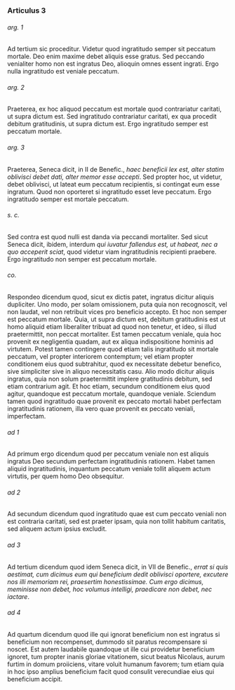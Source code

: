 ### Articulus 3

###### arg. 1
Ad tertium sic proceditur. Videtur quod ingratitudo semper sit peccatum mortale. Deo enim maxime debet aliquis esse gratus. Sed peccando venialiter homo non est ingratus Deo, alioquin omnes essent ingrati. Ergo nulla ingratitudo est veniale peccatum.

###### arg. 2
Praeterea, ex hoc aliquod peccatum est mortale quod contrariatur caritati, ut supra dictum est. Sed ingratitudo contrariatur caritati, ex qua procedit debitum gratitudinis, ut supra dictum est. Ergo ingratitudo semper est peccatum mortale.

###### arg. 3
Praeterea, Seneca dicit, in II de Benefic., *haec beneficii lex est, alter statim oblivisci debet dati, alter memor esse accepti*. Sed propter hoc, ut videtur, debet oblivisci, ut lateat eum peccatum recipientis, si contingat eum esse ingratum. Quod non oporteret si ingratitudo esset leve peccatum. Ergo ingratitudo semper est mortale peccatum.

###### s. c.
Sed contra est quod nulli est danda via peccandi mortaliter. Sed sicut Seneca dicit, ibidem, interdum *qui iuvatur fallendus est, ut habeat, nec a quo acceperit sciat*, quod videtur viam ingratitudinis recipienti praebere. Ergo ingratitudo non semper est peccatum mortale.

###### co.
Respondeo dicendum quod, sicut ex dictis patet, ingratus dicitur aliquis dupliciter. Uno modo, per solam omissionem, puta quia non recognoscit, vel non laudat, vel non retribuit vices pro beneficio accepto. Et hoc non semper est peccatum mortale. Quia, ut supra dictum est, debitum gratitudinis est ut homo aliquid etiam liberaliter tribuat ad quod non tenetur, et ideo, si illud praetermittit, non peccat mortaliter. Est tamen peccatum veniale, quia hoc provenit ex negligentia quadam, aut ex aliqua indispositione hominis ad virtutem. Potest tamen contingere quod etiam talis ingratitudo sit mortale peccatum, vel propter interiorem contemptum; vel etiam propter conditionem eius quod subtrahitur, quod ex necessitate debetur benefico, sive simpliciter sive in aliquo necessitatis casu. Alio modo dicitur aliquis ingratus, quia non solum praetermittit implere gratitudinis debitum, sed etiam contrarium agit. Et hoc etiam, secundum conditionem eius quod agitur, quandoque est peccatum mortale, quandoque veniale. Sciendum tamen quod ingratitudo quae provenit ex peccato mortali habet perfectam ingratitudinis rationem, illa vero quae provenit ex peccato veniali, imperfectam.

###### ad 1
Ad primum ergo dicendum quod per peccatum veniale non est aliquis ingratus Deo secundum perfectam ingratitudinis rationem. Habet tamen aliquid ingratitudinis, inquantum peccatum veniale tollit aliquem actum virtutis, per quem homo Deo obsequitur.

###### ad 2
Ad secundum dicendum quod ingratitudo quae est cum peccato veniali non est contraria caritati, sed est praeter ipsam, quia non tollit habitum caritatis, sed aliquem actum ipsius excludit.

###### ad 3
Ad tertium dicendum quod idem Seneca dicit, in VII de Benefic., *errat si quis aestimat, cum dicimus eum qui beneficium dedit oblivisci oportere, excutere nos illi memoriam rei, praesertim honestissimae. Cum ergo dicimus, meminisse non debet, hoc volumus intelligi, praedicare non debet, nec iactare*.

###### ad 4
Ad quartum dicendum quod ille qui ignorat beneficium non est ingratus si beneficium non recompenset, dummodo sit paratus recompensare si noscet. Est autem laudabile quandoque ut ille cui providetur beneficium ignoret, tum propter inanis gloriae vitationem, sicut beatus Nicolaus, aurum furtim in domum proiiciens, vitare voluit humanum favorem; tum etiam quia in hoc ipso amplius beneficium facit quod consulit verecundiae eius qui beneficium accipit.

